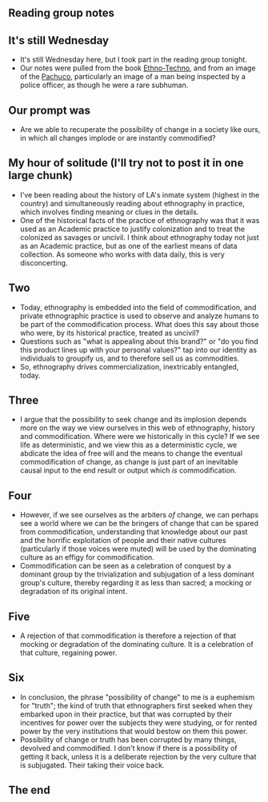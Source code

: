 ## Reading group notes

## It's still Wednesday
- It's still Wednesday here, but I took part in the reading group tonight.
- Our notes were pulled from the book [Ethno-Techno](https://www.goodreads.com/book/show/1403728.Ethno_Techno_Writings_on_Performance_Activism_and_Pedagogy), and from an image of the [Pachuco](https://en.wikipedia.org/wiki/Pachuco), particularly an image of a man being inspected by a police
  officer, as though he were a rare subhuman.
  
## Our prompt was
- Are we able to recuperate the possibility of change in a society like ours, in which all changes implode or are instantly commodified?

## My hour of solitude (I'll try not to post it in one large chunk)
- I've been reading about the history of LA's inmate system (highest in the country) and simultaneously reading about ethnography in practice,
  which involves finding meaning or clues in the details.
- One of the historical facts of the practice of ethnography was that it was used as an Academic practice to justify colonization and to treat
  the colonized as savages or uncivil. I think about ethnography today not just as an Academic practice, but as one of the earliest means of data
  collection. As someone who works with data daily, this is very disconcerting.

## Two
- Today, ethnography is embedded into the field of commodification, and private ethnographic practice is used to observe and analyze humans to be 
  part of the commodification process. What does this say about those who were, by its historical practice, treated as uncivil?
- Questions such as "what is appealing about this brand?" or "do you find this product lines up with your personal values?" tap into our identity
  as individuals to groupify us, and to therefore sell us as commodities. 
- So, ethnography drives commercialization, inextricably entangled, today. 

## Three
- I argue that the possibility to seek change and its implosion depends more on the way we view ourselves in this web of ethnography, history
  and commodification. Where were we historically in this cycle? If we see life as deterministic, and we view this as a deterministic cycle,
  we abdicate the idea of free will and the means to change the eventual commodification of change, as change is just part of an inevitable 
  causal input to the end result or output which *is* commodification.
  
## Four
- However, if we see ourselves as the arbiters *of* change, we can perhaps see a world where we can be the bringers of change that can be 
  spared from commodification, understanding that knowledge about our past and the horrific exploitation of people and their native cultures
  (particularly if those voices were muted) will be used by the dominating culture as an effigy for commodification.
- Commodification can be seen as a celebration of conquest by a dominant group by the trivialization and subjugation of a less dominant group's
  culture, thereby regarding it as less than sacred; a mocking or degradation of its original intent.
  
## Five
- A rejection of that commodification is therefore a rejection of that mocking or degradation of the dominating culture. It is a celebration of 
  that culture, regaining power.

## Six
- In conclusion, the phrase "possibility of change" to me is a euphemism for "truth"; the kind of truth that ethnographers first seeked when they
  embarked upon in their practice, but that was corrupted by their incentives for power over the subjects they were studying, or for rented power
  by the very institutions that would bestow on them this power.
- Possibility of change or truth has been corrupted by many things, devolved and commodified. I don't know if there is a possibility of getting it
  back, unless it is a deliberate rejection by the very culture that is subjugated. Their taking their voice back. 
  
## The end
